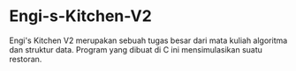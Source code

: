 # Engi-s-Kitchen-V2
Engi's Kitchen V2 merupakan sebuah tugas besar dari mata kuliah algoritma dan struktur data. Program yang dibuat di C ini mensimulasikan suatu restoran.

